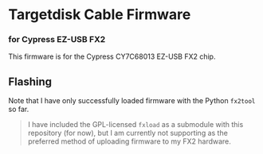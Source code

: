 # Targetdisk Cable Firmware
### for Cypress EZ-USB FX2

This firmware is for the Cypress CY7C68013 EZ-USB FX2 chip.

## Flashing
Note that I have only successfully loaded firmware with the Python `fx2tool`
so far.

> I have included the GPL-licensed `fxload` as a submodule with this repository
> (for now), but I am currently not supporting as the preferred method of uploading
> firmware to my FX2 hardware.
